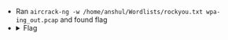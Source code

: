 - Ran `aircrack-ng -w /home/anshul/Wordlists/rockyou.txt wpa-ing_out.pcap` and found flag
- <details> 
  <summary>Flag</summary>
   picoCTF{mickeymouse}
  </details>
